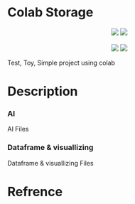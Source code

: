 # Colab Storage

<div align="center">
<img src="https://img.shields.io/badge/Colab-black?style=flat&logo=googlecolab&logoColor=#EE4C2C"/>
<img src="https://img.shields.io/badge/python-black?style=flat&logo=Python&logoColor=#3776AB"/> 
<br/><br/> 
<img src="https://img.shields.io/badge/pandas-black?style=flat&logo=pandas&logoColor=#150458"/>  
<img src="https://img.shields.io/badge/CV-black?style=flat&logo=opencv&logoColor=#5C3EE8"/>  
</div>

Test, Toy, Simple project using colab
# Description
### AI
AI Files

### Dataframe & visuallizing
Dataframe & visuallizing Files


# Refrence

